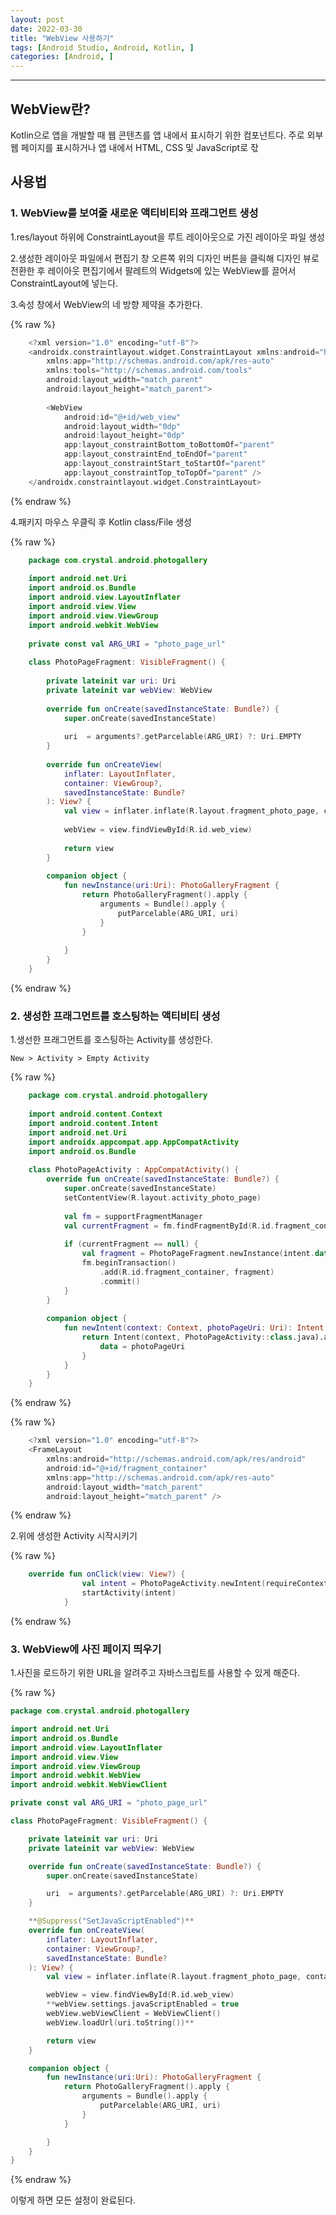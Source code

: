 ```yaml
---
layout: post
date: 2022-03-30
title: "WebView 사용하기"
tags: [Android Studio, Android, Kotlin, ]
categories: [Android, ]
---
```



---



## WebView란?


Kotlin으로 앱을 개발할 때 웹 콘텐츠를 앱 내에서 표시하기 위한 컴포넌트다. 주로 외부 웹 페이지를 표시하거나 앱 내에서 HTML, CSS 및 JavaScript로 잓



## 사용법



### 1. WebView를 보여줄 새로운 액티비티와 프래그먼트 생성


1.res/layout 하위에 ConstraintLayout을 루트 레이아웃으로 가진 레이아웃 파일 생성


2.생성한 레이아웃 파일에서 편집기 창 오른쪽 위의 디자인 버튼을 클릭해 디자인 뷰로 전환한 후 레이아웃 편집기에서 팔레트의 Widgets에 있는 WebView를 끌어서 ConstraintLayout에 넣는다.


3.속성 창에서 WebView의 네 방향 제약을 추가한다.


	
{% raw %}
```kotlin
	<?xml version="1.0" encoding="utf-8"?>
	<androidx.constraintlayout.widget.ConstraintLayout xmlns:android="http://schemas.android.com/apk/res/android"
	    xmlns:app="http://schemas.android.com/apk/res-auto"
	    xmlns:tools="http://schemas.android.com/tools"
	    android:layout_width="match_parent"
	    android:layout_height="match_parent">
	
	    <WebView
	        android:id="@+id/web_view"
	        android:layout_width="0dp"
	        android:layout_height="0dp"
	        app:layout_constraintBottom_toBottomOf="parent"
	        app:layout_constraintEnd_toEndOf="parent"
	        app:layout_constraintStart_toStartOf="parent"
	        app:layout_constraintTop_toTopOf="parent" />
	</androidx.constraintlayout.widget.ConstraintLayout>
```
{% endraw %}



4.패키지 마우스 우클릭 후 Kotlin class/File 생성


	
{% raw %}
```kotlin
	package com.crystal.android.photogallery
	
	import android.net.Uri
	import android.os.Bundle
	import android.view.LayoutInflater
	import android.view.View
	import android.view.ViewGroup
	import android.webkit.WebView
	
	private const val ARG_URI = "photo_page_url"
	
	class PhotoPageFragment: VisibleFragment() {
	
	    private lateinit var uri: Uri
	    private lateinit var webView: WebView
	
	    override fun onCreate(savedInstanceState: Bundle?) {
	        super.onCreate(savedInstanceState)
	
	        uri  = arguments?.getParcelable(ARG_URI) ?: Uri.EMPTY
	    }
	
	    override fun onCreateView(
	        inflater: LayoutInflater,
	        container: ViewGroup?,
	        savedInstanceState: Bundle?
	    ): View? {
	        val view = inflater.inflate(R.layout.fragment_photo_page, container, false)
	
	        webView = view.findViewById(R.id.web_view)
	
	        return view
	    }
	
	    companion object {
	        fun newInstance(uri:Uri): PhotoGalleryFragment {
	            return PhotoGalleryFragment().apply {
	                arguments = Bundle().apply {
	                    putParcelable(ARG_URI, uri)
	                }
	            }
	
	        }
	    }
	}
```
{% endraw %}




### 2. 생성한 프래그먼트를 호스팅하는 액티비티 생성


1.생선한 프래그먼트를 호스팅하는 Activity를 생성한다.


	New > Activity > Empty Activity


	
{% raw %}
```kotlin
	package com.crystal.android.photogallery
	
	import android.content.Context
	import android.content.Intent
	import android.net.Uri
	import androidx.appcompat.app.AppCompatActivity
	import android.os.Bundle
	
	class PhotoPageActivity : AppCompatActivity() {
	    override fun onCreate(savedInstanceState: Bundle?) {
	        super.onCreate(savedInstanceState)
	        setContentView(R.layout.activity_photo_page)
	        
	        val fm = supportFragmentManager
	        val currentFragment = fm.findFragmentById(R.id.fragment_container)
	        
	        if (currentFragment == null) {
	            val fragment = PhotoPageFragment.newInstance(intent.data!!)
	            fm.beginTransaction()
	                .add(R.id.fragment_container, fragment)
	                .commit()
	        }
	    }
	    
	    companion object {
	        fun newIntent(context: Context, photoPageUri: Uri): Intent {
	            return Intent(context, PhotoPageActivity::class.java).apply { 
	                data = photoPageUri
	            }
	        }
	    }
	}
```
{% endraw %}



	
{% raw %}
```kotlin
	<?xml version="1.0" encoding="utf-8"?>
	<FrameLayout
	    xmlns:android="http://schemas.android.com/apk/res/android"
	    android:id="@+id/fragment_container"
	    xmlns:app="http://schemas.android.com/apk/res-auto"
	    android:layout_width="match_parent"
	    android:layout_height="match_parent" />
```
{% endraw %}



2.위에 생성한 Activity 시작시키기


	
{% raw %}
```kotlin
	override fun onClick(view: View?) {
	            val intent = PhotoPageActivity.newIntent(requireContext(), galleryItem.photoPageUri)
	            startActivity(intent)
	        }
```
{% endraw %}




### 3. WebView에 사진 페이지 띄우기


1.사진을 로드하기 위한 URL을 알려주고 자바스크립트를 사용할 수 있게 해준다.



{% raw %}
```kotlin
package com.crystal.android.photogallery

import android.net.Uri
import android.os.Bundle
import android.view.LayoutInflater
import android.view.View
import android.view.ViewGroup
import android.webkit.WebView
import android.webkit.WebViewClient

private const val ARG_URI = "photo_page_url"

class PhotoPageFragment: VisibleFragment() {

    private lateinit var uri: Uri
    private lateinit var webView: WebView

    override fun onCreate(savedInstanceState: Bundle?) {
        super.onCreate(savedInstanceState)

        uri  = arguments?.getParcelable(ARG_URI) ?: Uri.EMPTY
    }

    **@Suppress("SetJavaScriptEnabled")**
    override fun onCreateView(
        inflater: LayoutInflater,
        container: ViewGroup?,
        savedInstanceState: Bundle?
    ): View? {
        val view = inflater.inflate(R.layout.fragment_photo_page, container, false)

        webView = view.findViewById(R.id.web_view)
        **webView.settings.javaScriptEnabled = true
        webView.webViewClient = WebViewClient()
        webView.loadUrl(uri.toString())**

        return view
    }

    companion object {
        fun newInstance(uri:Uri): PhotoGalleryFragment {
            return PhotoGalleryFragment().apply {
                arguments = Bundle().apply {
                    putParcelable(ARG_URI, uri)
                }
            }

        }
    }
}
```
{% endraw %}



이렇게 하면 모든 설정이 완료된다.

